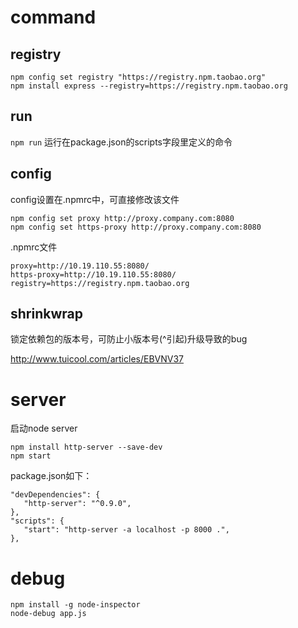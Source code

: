 # command

## registry

```
npm config set registry "https://registry.npm.taobao.org"
npm install express --registry=https://registry.npm.taobao.org
```

## run

``npm run`` 运行在package.json的scripts字段里定义的命令

## config

config设置在.npmrc中，可直接修改该文件

```
npm config set proxy http://proxy.company.com:8080
npm config set https-proxy http://proxy.company.com:8080
```

.npmrc文件

```
proxy=http://10.19.110.55:8080/
https-proxy=http://10.19.110.55:8080/
registry=https://registry.npm.taobao.org
```

## shrinkwrap

锁定依赖包的版本号，可防止小版本号(^引起)升级导致的bug

http://www.tuicool.com/articles/EBVNV37

# server

启动node server
```
npm install http-server --save-dev
npm start
```

package.json如下：
```
"devDependencies": {
   "http-server": "^0.9.0",
},
"scripts": {
   "start": "http-server -a localhost -p 8000 .",
},
```

# debug

```
npm install -g node-inspector
node-debug app.js
```
